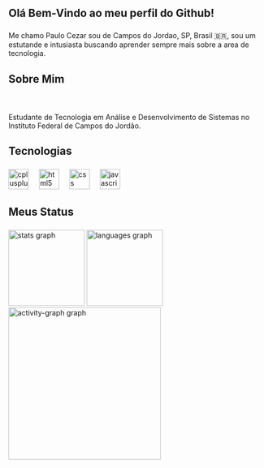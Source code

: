 <h2 align="left">Olá Bem-Vindo ao meu perfil do Github!</h2>

###

<p align="left">Me chamo Paulo Cezar sou de Campos do Jordao, SP, Brasil 🇧🇷, sou um estutande e intusiasta buscando aprender sempre mais sobre a area de tecnologia.</p>

###

<h2 align="left">Sobre Mim</h2>

###

<br clear="both">

<p align="left">Estudante de Tecnologia em Análise e Desenvolvimento de Sistemas no Instituto Federal de Campos do Jordão.</p>

###

<h2 align="left">Tecnologias</h2>

###

<div align="left">
  <img src="https://skillicons.dev/icons?i=cpp" height="40" alt="cplusplus logo"  />
  <img width="12" />
  <img src="https://skillicons.dev/icons?i=html" height="40" alt="html5 logo"  />
  <img width="12" />
  <img src="https://skillicons.dev/icons?i=css" height="40" alt="css logo"  />
  <img width="12" />
  <img src="https://skillicons.dev/icons?i=js" height="40" alt="javascript logo"  />
</div>

###

<h2 align="left">Meus Status</h2>

###

<div align="left">
  <img src="https://github-readme-stats.vercel.app/api?username=Paulo-PC1&hide_title=false&hide_rank=false&show_icons=true&include_all_commits=true&count_private=true&disable_animations=false&theme=dracula&locale=en&hide_border=false&order=1" height="150" alt="stats graph"  />
  <img src="https://github-readme-stats.vercel.app/api/top-langs?username=Paulo-PC1&locale=en&hide_title=false&layout=compact&card_width=320&langs_count=5&theme=dracula&hide_border=false&order=2" height="150" alt="languages graph"  />
  <img src="https://github-readme-activity-graph.vercel.app/graph?username=Paulo-PC1&radius=16&theme=dracula&area=true&order=5&hide_title=false" height="300" alt="activity-graph graph"  />
</div>

###
